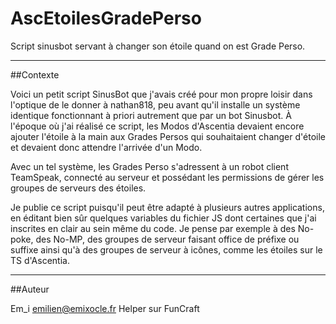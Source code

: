 # AscEtoilesGradePerso
Script sinusbot servant à changer son étoile quand on est Grade Perso.

---

##Contexte

Voici un petit script SinusBot que j'avais créé pour mon propre loisir dans l'optique de le donner à nathan818, peu avant qu'il installe un système identique fonctionnant à priori autrement que par un bot Sinusbot.
À l'époque où j'ai réalisé ce script, les Modos d'Ascentia devaient encore ajouter l'étoile à la main aux Grades Persos qui souhaitaient changer d'étoile et devaient donc attendre l'arrivée d'un Modo.

Avec un tel système, les Grades Perso s'adressent à un robot client TeamSpeak, connecté au serveur et possédant les permissions de gérer les groupes de serveurs des étoiles.

Je publie ce script puisqu'il peut être adapté à plusieurs autres applications, en éditant bien sûr quelques variables du fichier JS dont certaines que j'ai inscrites en clair au sein même du code.
Je pense par exemple à des No-poke, des No-MP, des groupes de serveur faisant office de préfixe ou suffixe ainsi qu'à des groupes de serveur à icônes, comme les étoiles sur le TS d'Ascentia.

---

##Auteur

Em_i <emilien@emixocle.fr>
Helper sur FunCraft

